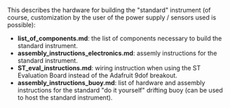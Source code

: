 This describes the hardware for building the "standard" instrument (of course, customization by the user of the power supply / sensors used is possible):

- **list_of_components.md**: the list of components necessary to build the standard instrument.
- **assembly_instructions_electronics.md**: assemly instructions for the standard instrument.
- **ST_eval_instructions.md**: wiring instruction when using the ST Evaluation Board instead of the Adafruit 9dof breakout.
- **assembly_instructions_buoy.md**: list of hardware and assembly instructions for the standard "do it yourself" drifting buoy (can be used to host the standard instrument).
